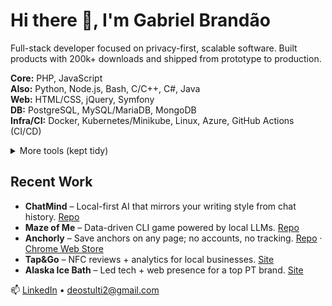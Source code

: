 # Hi there 👋, I'm Gabriel Brandão

Full-stack developer focused on privacy-first, scalable software. Built products with 200k+ downloads and shipped from prototype to production.

**Core:** PHP, JavaScript  
**Also:** Python, Node.js, Bash, C/C++, C#, Java  
**Web:** HTML/CSS, jQuery, Symfony  
**DB:** PostgreSQL, MySQL/MariaDB, MongoDB  
**Infra/CI:** Docker, Kubernetes/Minikube, Linux, Azure, GitHub Actions (CI/CD)

<details>
  <summary>More tools (kept tidy)</summary>
  XAMPP, .NET (basics), Android Studio, Unity, Unreal, Blender, Git, FileZilla, Ubuntu, Kali, Windows
</details>

## Recent Work
- **ChatMind** – Local-first AI that mirrors your writing style from chat history. [Repo](https://github.com/bakill3/chatmind)
- **Maze of Me** – Data-driven CLI game powered by local LLMs. [Repo](https://github.com/bakill3/maze-of-me)
- **Anchorly** – Save anchors on any page; no accounts, no tracking. [Repo](https://github.com/bakill3/anchorly) · [Chrome Web Store](https://chromewebstore.google.com/detail/anchorly/gkidejbpflnmjbdkpmpfehchlamchhej)
- **Tap&Go** – NFC reviews + analytics for local businesses. [Site](https://tapgotech.com/)
- **Alaska Ice Bath** – Led tech + web presence for a top PT brand. [Site](https://alaskarecover.com/)

📫 [LinkedIn](https://www.linkedin.com/in/gabriel-brandao-2000-pt/) • deostulti2@gmail.com
